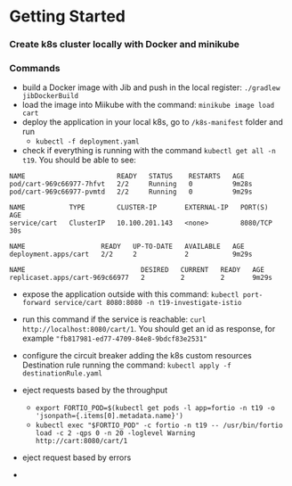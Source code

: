 # Getting Started

### Create k8s cluster locally with Docker and minikube

### Commands

- build a Docker image with Jib and push in the local register: `` ./gradlew jibDockerBuild ``
- load the image into Miikube with the command: `` minikube image load cart ``
- deploy the application in your local k8s, go to `/k8s-manifest` folder and run 
  - `` kubectl -f deployment.yaml ``
- check if everything is running with the command `` kubectl get all -n t19 ``. You should be able to see:
```
NAME                       READY   STATUS    RESTARTS   AGE
pod/cart-969c66977-7hfvt   2/2     Running   0          9m28s
pod/cart-969c66977-pvmtd   2/2     Running   0          9m29s

NAME           TYPE        CLUSTER-IP       EXTERNAL-IP   PORT(S)    AGE
service/cart   ClusterIP   10.100.201.143   <none>        8080/TCP   30s

NAME                   READY   UP-TO-DATE   AVAILABLE   AGE
deployment.apps/cart   2/2     2            2           9m29s

NAME                             DESIRED   CURRENT   READY   AGE
replicaset.apps/cart-969c66977   2         2         2       9m29s
```

- expose the application outside with this command: ``` kubectl port-forward service/cart 8080:8080 -n t19-investigate-istio ```

- run this command if the service is reachable: ``curl http://localhost:8080/cart/1``. You should get an id as response, for example `"fb817981-ed77-4709-84e8-9bdcf83e2531"`

- configure the circuit breaker adding the k8s custom resources Destination rule running the command: `` kubectl apply -f destinationRule.yaml ``

- eject requests based by the throughput
  - ``export FORTIO_POD=$(kubectl get pods -l app=fortio -n t19 -o 'jsonpath={.items[0].metadata.name}')``
  - ``kubectl exec "$FORTIO_POD" -c fortio -n t19 -- /usr/bin/fortio load -c 2 -qps 0 -n 20 -loglevel Warning http://cart:8080/cart/1``
  
- eject request based by errors
- 
